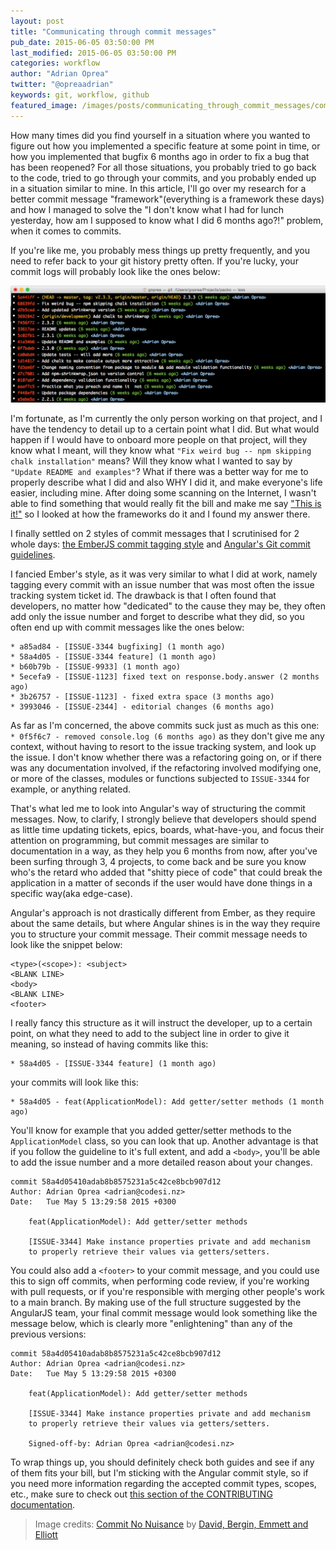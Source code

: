 ```yaml
---
layout: post
title: "Communicating through commit messages"
pub_date: 2015-06-05 03:50:00 PM
last_modified: 2015-06-05 03:50:00 PM
categories: workflow
author: "Adrian Oprea"
twitter: "@opreaadrian"
keywords: git, workflow, github
featured_image: /images/posts/communicating_through_commit_messages/committment.jpg
---
```


How many times did you find yourself in a situation where you wanted to figure out how you implemented a specific feature at some point in time, or how you implemented that bugfix 6 months ago in order to fix a bug that has been reopened? For all those situations, you probably tried to go back to the code, tried to go through your commits, and you probably ended up in a situation similar to mine.
In this article, I'll go over my research for a better commit message "framework"(everything is a framework these days) and how I managed to solve the "I don't know what I had for lunch yesterday, how am I supposed to know what I did 6 months ago?!" problem, when it comes to commits.

If you're like me, you probably mess things up pretty frequently, and you need to refer back to your git history pretty often. If you're lucky, your commit logs will probably look like the ones below:

![Packo commit log](/images/posts/communicating_through_commit_messages/packo_commit_log.png)

I'm fortunate, as I'm currently the only person working on that project, and I have the tendency to detail up to a certain point what I did. But what would happen if I would have to onboard more people on that project, will they know what I meant, will they know what `"Fix weird bug -- npm skipping chalk installation"` means? Will they know what I wanted to say by `"Update README and examples"`?
What if there was a better way for me to properly describe what I did and also WHY I did it, and make everyone's life easier, including mine. 
After doing some scanning on the Internet, I wasn't able to find something that would really fit the bill and make me say ["This is it!"](http://www.imdb.com/title/tt1477715/) so I looked at how the frameworks do it and I found my answer there.

I finally settled on 2 styles of commit messages that I scrutinised for 2 whole days: [the EmberJS commit tagging style](https://github.com/emberjs/ember.js/blob/master/CONTRIBUTING.md#commit-tagging) and [Angular's Git commit guidelines](https://github.com/angular/angular.js/blob/master/CONTRIBUTING.md#-git-commit-guidelines).

I fancied  Ember's style, as it was very similar to what I did at work, namely tagging every commit with an issue number that was most often the issue tracking system ticket id. The drawback is that I often found that developers, no matter how "dedicated" to the cause they may be, they often add only the issue number and forget to describe what they did, so you often end up with commit messages like the ones below:

```
* a85ad84 - [ISSUE-3344 bugfixing] (1 month ago)
* 58a4d05 - [ISSUE-3344 feature] (1 month ago)
* b60b79b - [ISSUE-9933] (1 month ago)
* 5ecefa9 - [ISSUE-1123] fixed text on response.body.answer (2 months ago)
* 3b26757 - [ISSUE-1123] - fixed extra space (3 months ago)
* 3993046 - [ISSUE-2344] - editorial changes (6 months ago)
```

As far as I'm concerned, the above commits suck just as much as this one: `* 0f5f6c7 - removed console.log (6 months ago)` as they don't give me any context, without having to resort to the issue tracking system, and look up the issue.
I don't know whether there was a refactoring going on, or if there was any documentation involved, if the refactoring involved modifying one, or more of the classes, modules or functions subjected to `ISSUE-3344` for example, or anything related. 

That's what led me to look into Angular's way of structuring the commit messages. 
Now, to clarify, I strongly believe that developers should spend as little time updating tickets, epics, boards, what-have-you, and focus their attention on programming, but commit messages are similar to documentation in a way, as they help you 6 months from now, after you've been surfing through 3, 4 projects, to come back and be sure you know who's the retard who added that "shitty piece of code" that could break the application in a matter of seconds if the user would have done things in a specific way(aka edge-case). 

Angular's approach is not drastically different from Ember, as they require about the same details, but where Angular shines is in the way they require you to structure your commit message. 
Their commit message needs to look like the snippet below:

```
<type>(<scope>): <subject>
<BLANK LINE>
<body>
<BLANK LINE>
<footer>
```

I really fancy this structure as it will instruct the developer, up to a certain point, on what they need to add to the subject line in order to give it meaning, so instead of having commits like this:
```
* 58a4d05 - [ISSUE-3344 feature] (1 month ago)
```

your commits will look like this:
```
* 58a4d05 - feat(ApplicationModel): Add getter/setter methods (1 month ago)
```

You'll know for example that you added getter/setter methods to the `ApplicationModel` class, so you can look that up. Another advantage is that if you follow the guideline to it's full extent, and add a `<body>`, you'll be able to add the issue number and a more detailed reason about your changes.

```
commit 58a4d05410adab8b8575231a5c42ce8bcb907d12
Author: Adrian Oprea <adrian@codesi.nz>
Date:   Tue May 5 13:29:58 2015 +0300

    feat(ApplicationModel): Add getter/setter methods
    
    [ISSUE-3344] Make instance properties private and add mechanism
    to properly retrieve their values via getters/setters.
```

You could also add a `<footer>` to your commit message, and you could use this to sign off commits, when performing code review, if you're working with pull requests, or if you're responsible with merging other people's work to a main branch. 
By making use of the full structure suggested by the AngularJS team, your final commit message would look something like the message below, which is clearly more "enlightening" than any of the previous versions:

```
commit 58a4d05410adab8b8575231a5c42ce8bcb907d12
Author: Adrian Oprea <adrian@codesi.nz>
Date:   Tue May 5 13:29:58 2015 +0300

    feat(ApplicationModel): Add getter/setter methods
    
    [ISSUE-3344] Make instance properties private and add mechanism
    to properly retrieve their values via getters/setters.

    Signed-off-by: Adrian Oprea <adrian@codesi.nz>
```

To wrap things up, you should definitely check both guides and see if any of them fits your bill, but I'm sticking with the Angular commit style, so if you need more information regarding the accepted commit types, scopes, etc., make sure to check out [this section of the CONTRIBUTING documentation](https://github.com/angular/angular.js/blob/master/CONTRIBUTING.md#-git-commit-guidelines).

> Image credits: [Commit No Nuisance](https://flic.kr/p/ep1kv) by [David, Bergin, Emmett and Elliott](https://www.flickr.com/photos/beglen/)
